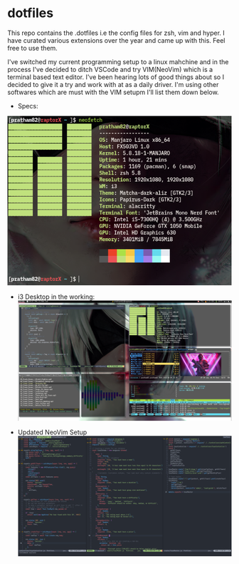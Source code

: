 # dotfiles

This repo contains the .dotfiles i.e the config files for zsh, vim and hyper. I have curated various extensions over the year and came up with this. Feel free to use them.

I've switched my current programming setup to a linux mahchine and in the process I've decided to ditch VSCode and try VIM(NeoVim) which is a terminal based text editor. I've been hearing lots of good things about so I decided to give it a try and work with at as a daily driver. I'm using other softwares which are must with the VIM setupm I'll list them down below.

- Specs:

![](https://github.com/Pratham82/dotfiles/blob/master/PC%20Specs.png)

- i3 Desktop in the working:
  ![](https://github.com/Pratham82/dotfiles/blob/master/Desktop.png)

- Updated NeoVim Setup
  ![](https://github.com/Pratham82/dotfiles/blob/master/Neovim.png)
